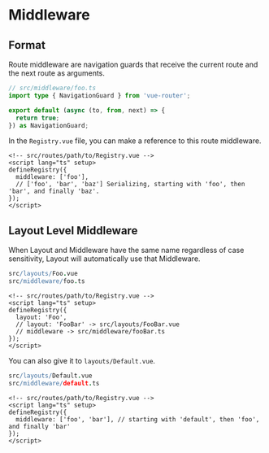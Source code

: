 # Middleware

## Format

Route middleware are navigation guards that receive the current route and the next route as arguments.

```ts
// src/middleware/foo.ts
import type { NavigationGuard } from 'vue-router';

export default (async (to, from, next) => {
  return true;
}) as NavigationGuard;
```

In the `Registry.vue` file, you can make a reference to this route middleware.

```vue
<!-- src/routes/path/to/Registry.vue -->
<script lang="ts" setup>
defineRegistry({
  middleware: ['foo'],
  // ['foo', 'bar', 'baz'] Serializing, starting with 'foo', then 'bar', and finally 'baz'.
});
</script>
```

## Layout Level Middleware

When Layout and Middleware have the same name regardless of case sensitivity, Layout will automatically use that Middleware.

```coffee
src/layouts/Foo.vue
src/middleware/foo.ts
```

```vue
<!-- src/routes/path/to/Registry.vue -->
<script lang="ts" setup>
defineRegistry({
  layout: 'Foo',
  // layout: 'FooBar' -> src/layouts/FooBar.vue
  // middleware -> src/middleware/fooBar.ts
});
</script>
```

You can also give it to `layouts/Default.vue`.

```coffee
src/layouts/Default.vue
src/middleware/default.ts
```

```vue
<!-- src/routes/path/to/Registry.vue -->
<script lang="ts" setup>
defineRegistry({
  middleware: ['foo', 'bar'], // starting with 'default', then 'foo', and finally 'bar'
});
</script>
```
